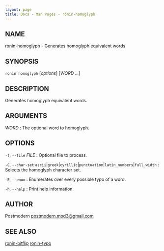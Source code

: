 ```yaml
---
layout: page
title: Docs - Man Pages - ronin-homoglyph
---
```


## NAME

ronin-homoglyph - Generates homoglyph equivalent words

## SYNOPSIS

`ronin homoglyph` [*options*] [*WORD* ...]

## DESCRIPTION

Generates homoglyph equivalent words.

## ARGUMENTS

*WORD*
: The optional word to homoglyph.

## OPTIONS

`-f`, `--file` *FILE*
: Optional file to process.

`-C`, `--char-set` `ascii`\|`greek`\|`cyrillic`\|`punctuation`\|`latin_numbers`\|`full_width`
: Selects the homoglyph character set.

`-E`, `--enum`
: Enumerates over every possible typo of a word.

`-h`, `--help`
: Print help information.

## AUTHOR

Postmodern <postmodern.mod3@gmail.com>

## SEE ALSO

[ronin-bitflip](ronin-bitflip.1.html) [ronin-typo](ronin-typo.1.html)
